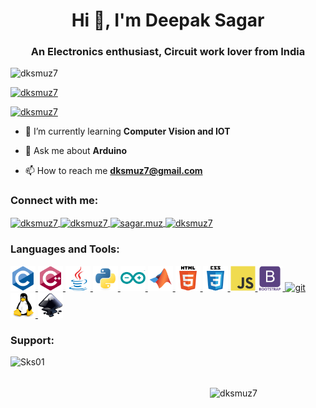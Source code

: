 <!--
**dksmuz7/dksmuz7** is a ✨ _special_ ✨ repository because its `README.md` (this file) appears on your GitHub profile.

Here are some ideas to get you started:

- 🔭 I’m currently working on ...
- 🌱 I’m currently learning ...
- 👯 I’m looking to collaborate on ...
- 🤔 I’m looking for help with ...
- 💬 Ask me about ...
- 📫 How to reach me: ...
- 😄 Pronouns: ...
- ⚡ Fun fact: ...
-->

<h1 align="center">Hi 👋, I'm Deepak Sagar</h1>
<h3 align="center">An Electronics enthusiast, Circuit work lover from India</h3>

<p align="left">
    <img src="https://komarev.com/ghpvc/?username=dksmuz7&label=Profile%20views&color=0e75b6&style=flat" alt="dksmuz7" />
</p>

<p align="left">
    <a href="https://github.com/ryo-ma/github-profile-trophy">
        <img src="https://github-profile-trophy.vercel.app/?username=dksmuz7" alt="dksmuz7" />
    </a>
</p>

<p align="left">
    <a href="https://twitter.com/dksmuz7" target="blank">
        <img src="https://img.shields.io/twitter/follow/dksmuz7?logo=twitter&style=for-the-badge" alt="dksmuz7" />
    </a>
</p>

- 🌱 I’m currently learning **Computer Vision and IOT**

- 💬 Ask me about **Arduino**

- 📫 How to reach me **dksmuz7@gmail.com**

<h3 align="left">Connect with me:</h3>
<p align="left">
    <a href="https://twitter.com/dksmuz7" target="blank">
        <img align="center"
            src="https://raw.githubusercontent.com/rahuldkjain/github-profile-readme-generator/master/src/images/icons/Social/twitter.svg"
            alt="dksmuz7" height="30" width="40" />
    </a>
    <a href="https://linkedin.com/in/dksmuz7" target="blank">
        <img align="center"
            src="https://raw.githubusercontent.com/rahuldkjain/github-profile-readme-generator/master/src/images/icons/Social/linked-in-alt.svg"
            alt="dksmuz7" height="30" width="40" />
    </a>
    <a href="https://instagram.com/sagar.muz" target="blank">
        <img align="center"
            src="https://raw.githubusercontent.com/rahuldkjain/github-profile-readme-generator/master/src/images/icons/Social/instagram.svg"
            alt="sagar.muz" height="30" width="40" />
    </a>
    <a href="https://www.leetcode.com/dksmuz7" target="blank">
        <img align="center"
            src="https://raw.githubusercontent.com/rahuldkjain/github-profile-readme-generator/master/src/images/icons/Social/leet-code.svg"
            alt="dksmuz7" height="30" width="40" />
    </a>
</p>

<h3 align="left">Languages and Tools:</h3>
<p align="left">
    <a href="https://www.cprogramming.com/" target="_blank">
        <img src="https://raw.githubusercontent.com/devicons/devicon/master/icons/c/c-original.svg" alt="c" width="40" height="40" />
    </a>
    <a href="https://www.w3schools.com/cpp/" target="_blank">
        <img src="https://raw.githubusercontent.com/devicons/devicon/master/icons/cplusplus/cplusplus-original.svg" alt="cplusplus" width="40" height="40" />
    </a>
    <a href="https://www.java.com" target="_blank"> 
        <img src="https://raw.githubusercontent.com/devicons/devicon/master/icons/java/java-original.svg" alt="java" width="40" height="40" />
    </a>
    <a href="https://www.python.org" target="_blank"> 
        <img src="https://raw.githubusercontent.com/devicons/devicon/master/icons/python/python-original.svg" alt="python" width="40" height="40" />
    </a>
    <a href="https://www.arduino.cc/" target="_blank"> 
        <img src="https://raw.githubusercontent.com/devicons/devicon/master/icons/arduino/arduino-original.svg" alt="arduino" width="40" height="40" />
    </a>
    <a href="https://www.mathworks.com/" target="_blank"> 
        <img src="https://raw.githubusercontent.com/devicons/devicon/master/icons/matlab/matlab-original.svg" alt="matlab" width="40" height="40" />
    </a>
    <a href="https://www.w3.org/html/" target="_blank">
        <img src="https://raw.githubusercontent.com/devicons/devicon/master/icons/html5/html5-original-wordmark.svg" alt="html5" width="40" height="40" />
    </a>
    <a href="https://www.w3schools.com/css/" target="_blank">
        <img src="https://raw.githubusercontent.com/devicons/devicon/master/icons/css3/css3-original-wordmark.svg" alt="css3" width="40" height="40" />
    </a>
    <a href="https://developer.mozilla.org/en-US/docs/Web/JavaScript" target="_blank"> 
        <img src="https://raw.githubusercontent.com/devicons/devicon/master/icons/javascript/javascript-original.svg" alt="javascript" width="40" height="40" />
    </a>
    <a href="https://getbootstrap.com" target="_blank">
        <img src="https://raw.githubusercontent.com/devicons/devicon/master/icons/bootstrap/bootstrap-plain-wordmark.svg" alt="bootstrap" width="40" height="40" />
    </a>
    <a href="https://git-scm.com/" target="_blank">
        <img src="https://www.vectorlogo.zone/logos/git-scm/git-scm-icon.svg" alt="git" width="40" height="40" />
    </a>
    <a href="https://www.linux.org/" target="_blank">
        <img src="https://raw.githubusercontent.com/devicons/devicon/master/icons/linux/linux-original.svg" alt="linux" width="40" height="40" />
    </a>
    <a href="https://www.inkscape.org/" target="_blank">
        <img src="https://raw.githubusercontent.com/devicons/devicon/master/icons/inkscape/inkscape-original.svg" alt="linux" width="40" height="40" />
    </a>
</p>

<h3 align="left">Support:</h3>
<p>
    <a href="https://www.buymeacoffee.com/dksmuz7">
        <img align="left" src="https://cdn.buymeacoffee.com/buttons/v2/default-yellow.png" height="50" width="210" alt="Sks01" />
    </a>
</p>

<br>
<br>

<p align="center">
    <img align="center" src="https://github-readme-stats.vercel.app/api/top-langs?username=dksmuz7&show_icons=true&locale=en&layout=compact" alt="dksmuz7" />
</p>
